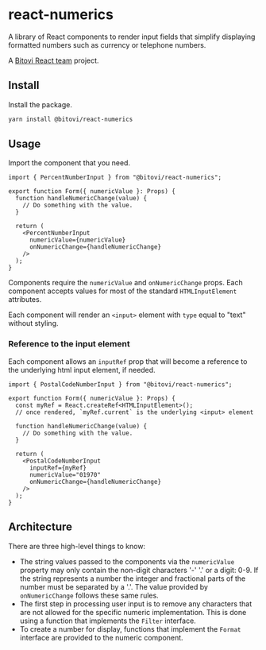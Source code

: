 # react-numerics

A library of React components to render input fields that simplify displaying
formatted numbers such as currency or telephone numbers.

A [Bitovi React team](https://www.bitovi.com/frontend-javascript-consulting/react-consulting) project.

## Install

Install the package.

```sh
yarn install @bitovi/react-numerics
```

## Usage

Import the component that you need.

```tsx
import { PercentNumberInput } from "@bitovi/react-numerics";

export function Form({ numericValue }: Props) {
  function handleNumericChange(value) {
    // Do something with the value.
  }

  return (
    <PercentNumberInput
      numericValue={numericValue}
      onNumericChange={handleNumericChange}
    />
  );
}
```

Components require the `numericValue` and `onNumericChange` props. Each
component accepts values for most of the standard `HTMLInputElement` attributes.

Each component will render an `<input>` element with `type` equal to "text"
without styling.

### Reference to the input element

Each component allows an `inputRef` prop that will become a reference to the underlying html input element, if needed.

```tsx
import { PostalCodeNumberInput } from "@bitovi/react-numerics";

export function Form({ numericValue }: Props) {
  const myRef = React.createRef<HTMLInputElement>();
  // once rendered, `myRef.current` is the underlying <input> element

  function handleNumericChange(value) {
    // Do something with the value.
  }

  return (
    <PostalCodeNumberInput
      inputRef={myRef}
      numericValue="01970"
      onNumericChange={handleNumericChange}
    />
  );
}
```

## Architecture

There are three high-level things to know:

- The string values passed to the components via the `numericValue` property may
  only contain the non-digit characters '-' '.' or a digit: 0-9. If the string
  represents a number the integer and fractional parts of the number must be
  separated by a '.'. The value provided by `onNumericChange` follows these same
  rules.
- The first step in processing user input is to remove any characters that are
  not allowed for the specific numeric implementation. This is done using a
  function that implements the `Filter` interface.
- To create a number for display, functions that implement the `Format`
  interface are provided to the numeric component.
